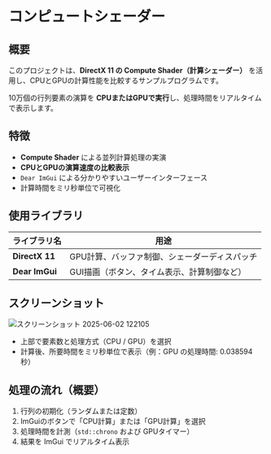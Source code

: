 # コンピュートシェーダー


## 概要

このプロジェクトは、**DirectX 11 の Compute Shader（計算シェーダー）** を活用し、CPUとGPUの計算性能を比較するサンプルプログラムです。

10万個の行列要素の演算を **CPUまたはGPUで実行**し、処理時間をリアルタイムで表示します。

## 特徴

- **Compute Shader** による並列計算処理の実演
- **CPUとGPUの演算速度の比較表示**
- `Dear ImGui` による分かりやすいユーザーインターフェース
- 計算時間をミリ秒単位で可視化

## 使用ライブラリ

| ライブラリ名       | 用途                                               |
|--------------------|----------------------------------------------------|
| **DirectX 11**     | GPU計算、バッファ制御、シェーダーディスパッチ     |
| **Dear ImGui**     | GUI描画（ボタン、タイム表示、計算制御など）       |


## スクリーンショット

![スクリーンショット 2025-06-02 122105](https://github.com/user-attachments/assets/f810659e-68bc-44d1-ac78-8e89aac9e5b0)

- 上部で要素数と処理方式（CPU / GPU）を選択
- 計算後、所要時間をミリ秒単位で表示（例：GPU の処理時間: 0.038594 秒）

## 処理の流れ（概要）

1. 行列の初期化（ランダムまたは定数）
2. ImGuiのボタンで「CPU計算」または「GPU計算」を選択
3. 処理時間を計測（`std::chrono` および GPUタイマー）
4. 結果を ImGui でリアルタイム表示
